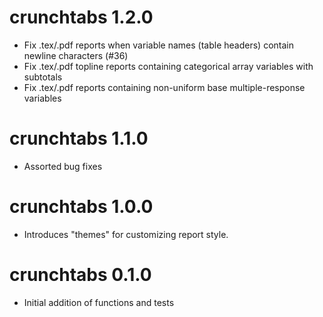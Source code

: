 # crunchtabs 1.2.0

* Fix .tex/.pdf reports when variable names (table headers) contain newline characters (#36)
* Fix .tex/.pdf topline reports containing categorical array variables with subtotals
* Fix .tex/.pdf reports containing non-uniform base multiple-response variables

# crunchtabs 1.1.0

* Assorted bug fixes

# crunchtabs 1.0.0

* Introduces "themes" for customizing report style.

# crunchtabs 0.1.0

* Initial addition of functions and tests
